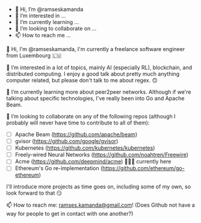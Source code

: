 - 👋 Hi, I’m @ramseskamanda
- 👀 I’m interested in ...
- 🌱 I’m currently learning ...
- 💞️ I’m looking to collaborate on ...
- 📫 How to reach me ...

👋 Hi, I'm @ramseskamanda, I'm currently a freelance software engineer from Luxembourg 🇱🇺

👀 I’m interested in a lot of topics, mainly AI (especially RL), blockchain, and distributed computing. 
   I enjoy a good talk about pretty much anything computer related, but please don't talk to me about regex. 🙃

🌱 I’m currently learning more about peer2peer networks. Although if we're talking about specific technologies, I've really been into Go and Apache Beam.

💞️ I’m looking to collaborate on any of the following repos (although I probably will never have time to contribute to all of them):

- [ ] Apache Beam (https://github.com/apache/beam)
- [ ] gvisor (https://github.com/google/gvisor)
- [ ] Kubernetes (https://github.com/kubernetes/kubernetes)
- [ ] Freely-wired Neural Networks (https://github.com/noahtren/Freewire)
- [ ] Acme (https://github.com/deepmind/acme) 👨🏽‍💻 currently here
- [ ] Ethereum's Go re-implementation (https://github.com/ethereum/go-ethereum)

I'll introduce more projects as time goes on, including some of my own, so look forward to that 😏

📫 How to reach me: ramses.kamanda@gmail.com! (Does Github not have a way for people to get in contact with one another?)

<!---
ramseskamanda/ramseskamanda is a ✨ special ✨ repository because its `README.md` (this file) appears on your GitHub profile.
You can click the Preview link to take a look at your changes.
--->
